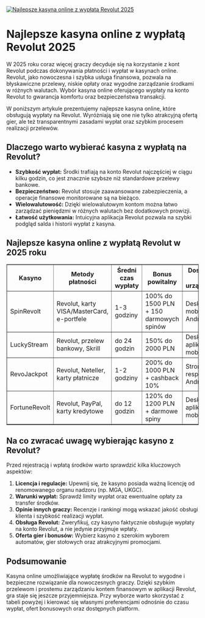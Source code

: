 [![Najlepsze kasyna online z wypłatą Revolut 2025](https://123-caf.pages.dev/gitsignup.png)](https://vrmoo.ru/Bt82HjjY)

<h1>Najlepsze kasyna online z wypłatą Revolut 2025</h1> <p>W 2025 roku coraz więcej graczy decyduje się na korzystanie z kont Revolut podczas dokonywania płatności i wypłat w kasynach online. Revolut, jako nowoczesna i szybka usługa finansowa, pozwala na błyskawiczne przelewy, niskie opłaty oraz wygodne zarządzanie środkami w różnych walutach. Wybór kasyna online oferującego wypłaty na konto Revolut to gwarancja komfortu oraz bezpieczeństwa transakcji.</p> <p>W poniższym artykule prezentujemy najlepsze kasyna online, które obsługują wypłaty na Revolut. Wyróżniają się one nie tylko atrakcyjną ofertą gier, ale też transparentnymi zasadami wypłat oraz szybkim procesem realizacji przelewów.</p>  <h2>Dlaczego warto wybierać kasyna z wypłatą na Revolut?</h2> <ul>   <li><strong>Szybkość wypłat:</strong> Środki trafiają na konto Revolut najczęściej w ciągu kilku godzin, co jest znacznie szybsze niż standardowe przelewy bankowe.</li>   <li><strong>Bezpieczeństwo:</strong> Revolut stosuje zaawansowane zabezpieczenia, a operacje finansowe monitorowane są na bieżąco.</li>   <li><strong>Wielowalutowość:</strong> Dzięki wielowalutowym kontom można łatwo zarządzać pieniędzmi w różnych walutach bez dodatkowych prowizji.</li>   <li><strong>Łatwość użytkowania:</strong> Intuicyjna aplikacja Revolut pozwala na szybki podgląd salda i historii wypłat z kasyna.</li> </ul>  <h2>Najlepsze kasyna online z wypłatą Revolut w 2025 roku</h2> <table border="1" cellpadding="8" cellspacing="0" style="border-collapse: collapse; width: 100%;">   <thead>     <tr>       <th>Kasyno</th>       <th>Metody płatności</th>       <th>Średni czas wypłaty</th>       <th>Bonus powitalny</th>       <th>Dostępność na urządzeniach</th>     </tr>   </thead>   <tbody>     <tr>       <td>SpinRevolt</td>       <td>Revolut, karty VISA/MasterCard, e-portfele</td>       <td>1-3 godziny</td>       <td>100% do 1500 PLN + 150 darmowych spinów</td>       <td>Desktop, mobilne (iOS, Android)</td>     </tr>     <tr>       <td>LuckyStream</td>       <td>Revolut, przelew bankowy, Skrill</td>       <td>do 24 godzin</td>       <td>150% do 2000 PLN</td>       <td>Desktop, aplikacja mobilna</td>     </tr>     <tr>       <td>RevoJackpot</td>       <td>Revolut, Neteller, karty płatnicze</td>       <td>1-2 godziny</td>       <td>200% do 1000 PLN + cashback 10%</td>       <td>Strona responsywna, Android, iOS</td>     </tr>     <tr>       <td>FortuneRevolt</td>       <td>Revolut, PayPal, karty kredytowe</td>       <td>do 12 godzin</td>       <td>120% do 1200 PLN + darmowe spiny</td>       <td>Desktop, aplikacje mobilne</td>     </tr>   </tbody> </table>  <h2>Na co zwracać uwagę wybierając kasyno z Revolut?</h2> <p>Przed rejestracją i wpłatą środków warto sprawdzić kilka kluczowych aspektów:</p> <ol>   <li><strong>Licencja i regulacje:</strong> Upewnij się, że kasyno posiada ważną licencję od renomowanego organu nadzoru (np. MGA, UKGC).</li>   <li><strong>Warunki wypłat:</strong> Sprawdź limity wypłat oraz ewentualne opłaty za transfer środków.</li>   <li><strong>Opinie innych graczy:</strong> Recenzje i rankingi mogą wskazać jakość obsługi klienta i szybkość realizacji wypłat.</li>   <li><strong>Obsługa Revolut:</strong> Zweryfikuj, czy kasyno faktycznie obsługuje wypłaty na konto Revolut, a nie jedynie przyjmuje wpłaty.</li>   <li><strong>Oferta gier i bonusów:</strong> Wybierz kasyno z szerokim wyborem automatów, gier stołowych oraz atrakcyjnymi promocjami.</li> </ol>  <h2>Podsumowanie</h2> <p>Kasyna online umożliwiające wypłatę środków na Revolut to wygodne i bezpieczne rozwiązanie dla nowoczesnych graczy. Dzięki szybkim przelewom i prostemu zarządzaniu kontem finansowym w aplikacji Revolut, gra staje się jeszcze przyjemniejsza. Przy wyborze warto skorzystać z tabeli powyżej i kierować się własnymi preferencjami odnośnie do czasu wypłat, ofert bonusowych oraz dostępnych platform.</p>